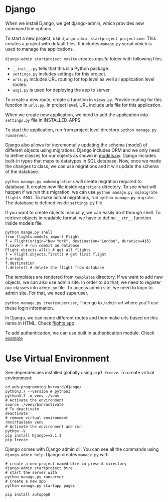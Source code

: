 # Django

When we install Django, we get django-admin, which provides new command line options.

To start a new project, use `django-admin startproject projectname`. This creates a project with default files. It includes `manage.py` script which is used to manage the applications.

`django-admin startproject mysite` creates *mysite* folder with following files.

- `__init__.py` tells that this is a Python package.
- `settings.py` includes settings for this project.
- `urls.py` includes URL routing for top level as well all application level routes.
- `wsgi.py` is used for deploying the app to server

To create a new route, create a function in `views.py`. Provide routing for this function in `urls.py`. In project level, URL include urls file for this application.

When we create new application, we need to add the application into `settings.py` file in INSTALLED_APPS.

To start the application, run from project level directory `python manage.py runserver`.

Django also allows for incrementally updating the schema (model) of different objects using migrations. Django includes ORM and we only need to define classes for our objects as shown in [models.py](airline/flights/models.py). Django includes built-in types that maps to datatypes in SQL database. Now, once we made the changes to class, we can use migrations and it will update the schema of the database.

`python manage.py makemigrations` will create migration required to database. It creates new file inside `migrations` directory. To see what will happen if we run this migration, we can use `python manage.py sqlmigrate flights 0001`. To make actual migrations, run `python manage.py migrate`. The database is defined inside `settings.py` file.

If you want to create objects manually, we can easily do it through shell.
To retrieve objects in readable format, we have to define `__str__` function inside models file.

```shell
python mange.py shell
from flights.models import Flight
f = Flight(origin="New York", destination="London", duration=415)
f.save() # run commit on database
Flight.objects.all() # get all flights
f = Flight.objects.first() # get first flight
f.origin
f.destination
f.delete() # delete the flight from database
```

The templates are rendered from `templates` directory. If we want to add new objects, we can also use admin site. In order to do that, we need to register our classes into `admin.py` file. To access admin site, we need to login to admin site. For that, we need superuser.

`python manage.py createsuperuser`, Then go to `/admin` url where you'll use these login information.

In Django, we can name different routes and then make urls based on this name in HTML. Check [flights app](airline/flights/views.py)

To add authentication, we can use built in authentication module. Check [example](authentication/users/views.py)

# Use Virtual Environment

See dependencies installed globally using `pip3 freeze`.
To create virtual environment:

```shell
cd web-programming-harvard/django/
python3.7 --version # python3
python3.7 -m venv ./venv
# Activate the environment
source ./venv/bin/activate
# To deactivate
deactivate
# remove virtual environment
rmvirtualenv venv
# Activate the environment and run
python -V
pip install Django==2.1.1
pip freeze
```

Django comes with Django admin cli. You can see all the commands using `django-admin help`. Django creates `manage.py` with 

```shell
# create a new project named btre in present directory
django-admin startproject btre .
# start the server with
python manage.py runserver
# Create a new app
python manage.py startapp pages

pip install autopep8
```
